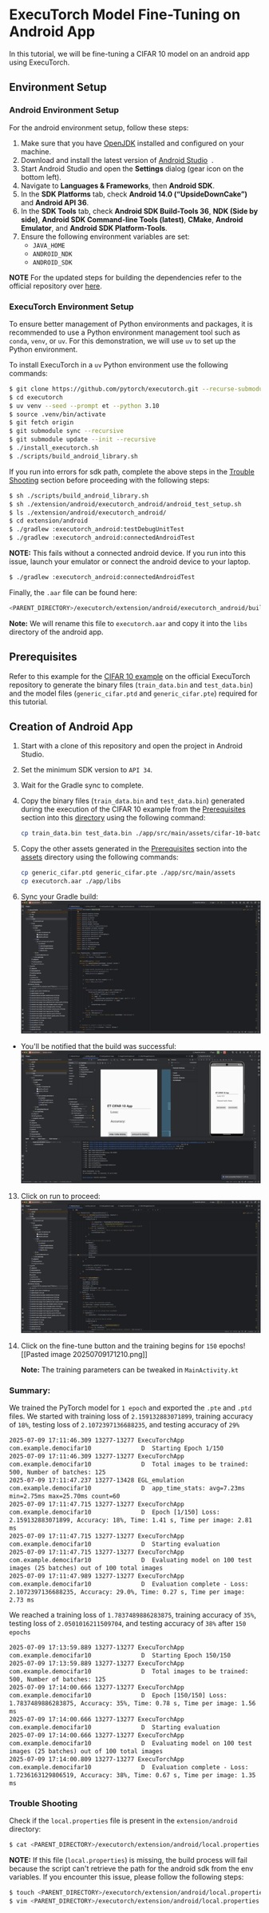 # ExecuTorch Model Fine-Tuning on Android App

In this tutorial, we will be fine-tuning a CIFAR 10 model on an android app using ExecuTorch.

## Environment Setup

### Android Environment Setup

For the android environment setup, follow these steps:

1. Make sure that you have [OpenJDK](https://openjdk.org/) installed and configured on your machine.
2. Download and install the latest version of [Android Studio](https://developer.android.com/studio/)  .
3. Start Android Studio and open the **Settings** dialog (gear icon on the bottom left).
4. Navigate to **Languages & Frameworks**, then **Android SDK**.
5. In the **SDK Platforms** tab, check **Android 14.0 (“UpsideDownCake”)** and **Android API 36**.
6. In the **SDK Tools** tab, check **Android SDK Build-Tools 36**, **NDK (Side by side)**, **Android SDK Command-line Tools (latest)**, **CMake**, **Android Emulator**, and **Android SDK Platform-Tools**.
7. Ensure the following environment variables are set:
    - `JAVA_HOME`
    - `ANDROID_NDK`
    - `ANDROID_SDK`

**NOTE** For the updated steps for building the dependencies refer to the official repository over [here](https://github.com/pytorch/executorch/blob/main/extension/android/README.md).

### ExecuTorch Environment Setup

To ensure better management of Python environments and packages, it is recommended to use a Python environment management tool such as `conda`, `venv`, or `uv`. For this demonstration, we will use `uv` to set up the Python environment.

To install ExecuTorch in a `uv` Python environment use the following commands:

```bash
$ git clone https://github.com/pytorch/executorch.git --recurse-submodules
$ cd executorch
$ uv venv --seed --prompt et --python 3.10
$ source .venv/bin/activate
$ git fetch origin
$ git submodule sync --recursive
$ git submodule update --init --recursive
$ ./install_executorch.sh
$ ./scripts/build_android_library.sh
```

If you run into errors for sdk path, complete the above steps in the [Trouble Shooting](#trouble-shooting) section before proceeding with the following steps:

```bash
$ sh ./scripts/build_android_library.sh
$ sh ./extension/android/executorch_android/android_test_setup.sh
$ ls ./extension/android/executorch_android/
$ cd extension/android
$ ./gradlew :executorch_android:testDebugUnitTest
$ ./gradlew :executorch_android:connectedAndroidTest
```

**NOTE:** This fails without a connected android device. If you run into this issue, launch your emulator or connect the android device to your laptop.

```bash
$ ./gradlew :executorch_android:connectedAndroidTest
```

Finally, the `.aar` file can be found here:

```bash
<PARENT_DIRECTORY>/executorch/extension/android/executorch_android/build/outputs/aar/executorch_android-debug.aar
```

**Note:** We will rename this file to `executorch.aar` and copy it into the `libs` directory of the android app.

## Prerequisites

Refer to this example for the [CIFAR 10 example](https://github.com/pytorch/executorch/tree/main/extension/training/examples/CIFAR) on the official ExecuTorch repository to generate the binary files (`train_data.bin` and `test_data.bin`) and the model files (`generic_cifar.ptd` and `generic_cifar.pte`) required for this tutorial.

## Creation of Android App

1. Start with a clone of this repository and open the project in Android Studio.

2. Set the minimum SDK version to `API 34`.

3. Wait for the Gradle sync to complete.

4. Copy the binary files (`train_data.bin` and `test_data.bin`) generated during the execution of the CIFAR 10 example from the [Prerequisites](#prerequisites) section into this [directory](./app/src/main/assets/cifar-10-batches-bin) using the following command:

    ```bash
    cp train_data.bin test_data.bin ./app/src/main/assets/cifar-10-batches-bin/
    ```

10. Copy the other assets generated in the [Prerequisites](#prerequisites) section into the [assets](./app/src/main/assets) directory using the following commands:

    ```bash
    cp generic_cifar.ptd generic_cifar.pte ./app/src/main/assets
    cp executorch.aar ./app/libs
    ```

12. Sync your Gradle build: ![](./images/Pasted%20image%2020250709170528.png)


- You'll be notified that the build was successful: ![](./images/Pasted%20image%2020250709171142.png)


13. Click on run to proceed: ![](./images/Pasted%20image%2020250709170837.png)

14. Click on the fine-tune button and the training begins for `150` epochs![[Pasted image 20250709171210.png]]

    **Note:** The training parameters can be tweaked in `MainActivity.kt`

### Summary:

We trained the PyTorch model for `1 epoch` and exported the `.pte` and `.ptd` files. We started with training loss of `2.159132883071899`, training accuracy of `18%`, testing loss of `2.1072397136688235`, and testing accuracy of `29%`

```log
2025-07-09 17:11:46.309 13277-13277 ExecuTorchApp           com.example.democifar10              D  Starting Epoch 1/150
2025-07-09 17:11:46.309 13277-13277 ExecuTorchApp           com.example.democifar10              D  Total images to be trained: 500, Number of batches: 125
2025-07-09 17:11:47.237 13277-13428 EGL_emulation           com.example.democifar10              D  app_time_stats: avg=7.23ms min=2.75ms max=25.70ms count=60
2025-07-09 17:11:47.715 13277-13277 ExecuTorchApp           com.example.democifar10              D  Epoch [1/150] Loss: 2.159132883071899, Accuracy: 18%, Time: 1.41 s, Time per image: 2.81 ms
2025-07-09 17:11:47.715 13277-13277 ExecuTorchApp           com.example.democifar10              D  Starting evaluation
2025-07-09 17:11:47.715 13277-13277 ExecuTorchApp           com.example.democifar10              D  Evaluating model on 100 test images (25 batches) out of 100 total images
2025-07-09 17:11:47.989 13277-13277 ExecuTorchApp           com.example.democifar10              D  Evaluation complete - Loss: 2.1072397136688235, Accuracy: 29.0%, Time: 0.27 s, Time per image: 2.73 ms
```

We reached a training loss of `1.7837489886283875`, training accuracy of `35%`, testing loss of `2.0501016211509704`, and testing accuracy of `38%` after `150 epochs`

```log
2025-07-09 17:13:59.889 13277-13277 ExecuTorchApp           com.example.democifar10              D  Starting Epoch 150/150
2025-07-09 17:13:59.889 13277-13277 ExecuTorchApp           com.example.democifar10              D  Total images to be trained: 500, Number of batches: 125
2025-07-09 17:14:00.666 13277-13277 ExecuTorchApp           com.example.democifar10              D  Epoch [150/150] Loss: 1.7837489886283875, Accuracy: 35%, Time: 0.78 s, Time per image: 1.56 ms
2025-07-09 17:14:00.666 13277-13277 ExecuTorchApp           com.example.democifar10              D  Starting evaluation
2025-07-09 17:14:00.666 13277-13277 ExecuTorchApp           com.example.democifar10              D  Evaluating model on 100 test images (25 batches) out of 100 total images
2025-07-09 17:14:00.809 13277-13277 ExecuTorchApp           com.example.democifar10              D  Evaluation complete - Loss: 1.7236163129806519, Accuracy: 38%, Time: 0.67 s, Time per image: 1.35 ms
```

### Trouble Shooting

Check if the `local.properties` file is present in the `extension/android` directory:

```bash
$ cat <PARENT_DIRECTORY>/executorch/extension/android/local.properties
```

**NOTE:** If this file (`local.properties`) is missing, the build process will fail because the script can't retrieve the path for the android sdk from the env variables. If you encounter this issue, please follow the following steps:

```bash
$ touch <PARENT_DIRECTORY>/executorch/extension/android/local.properties
$ vim <PARENT_DIRECTORY>/executorch/extension/android/local.properties # Add the path to your sdk directory into this file like: sdk.dir=/Users/<USERNAME>/Library/Android/sdk
```
